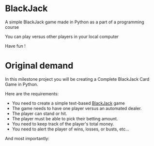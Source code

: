 # BlackJack

A simple BlackJack game made in Python as a part of a programming course

You can play versus other players in your local computer

Have fun !


# Original demand
In this milestone project you will be creating a Complete BlackJack Card Game in Python.

Here are the requirements:

- You need to create a simple text-based [BlackJack](https://en.wikipedia.org/wiki/Blackjack) game
- The game needs to have one player versus an automated dealer.
- The player can stand or hit.
- The player must be able to pick their betting amount.
- You need to keep track of the player's total money.
- You need to alert the player of wins, losses, or busts, etc...

And most importantly:
